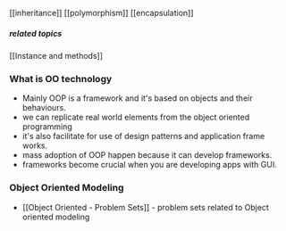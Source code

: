
[[inheritance]]
[[polymorphism]]
[[encapsulation]]

##### related topics
[[Instance and methods]]

### What is OO technology 
- Mainly OOP  is a framework and it's based on objects and their behaviours. 
- we can replicate real world elements from the object oriented programming 
- it's also facilitate for use of  design patterns and application frame works. 
- mass adoption of OOP happen because it can develop frameworks. 
- frameworks become crucial when you are developing apps with GUI. 

### Object Oriented Modeling

- [[Object Oriented - Problem Sets]] - problem sets related to Object oriented modeling 